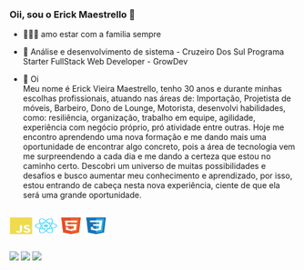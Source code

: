 ### Oii, sou o Erick Maestrello 👋

- 👨‍👩‍👧 amo estar com a familia sempre
- 📖 Análise e desenvolvimento de sistema - Cruzeiro Dos Sul
Programa Starter FullStack Web Developer - GrowDev<br>

- 👋 Oi<br>
Meu nome é Erick Vieira Maestrello, tenho 30 anos e durante minhas escolhas profissionais, atuando nas áreas de: Importação, Projetista de móveis, Barbeiro, Dono de Lounge, Motorista, desenvolvi habilidades, como: resiliência, organização, trabalho em equipe, agilidade, experiência com negócio próprio, pró atividade entre outras.
Hoje me encontro aprendendo uma nova formação e me dando mais uma oportunidade de encontrar algo concreto, pois a área de tecnologia vem me surpreendendo a cada dia e me dando a certeza que estou no caminho certo.
Descobri um universo de muitas possibilidades e desafios e busco aumentar meu conhecimento e aprendizado, por isso, estou entrando de cabeça nesta nova experiência, ciente de que ela será uma grande oportunidade.<br>

<div style="display: inline_block"><br>
    <img align="center" alt="erick-Js" height="30" width="40" src="https://raw.githubusercontent.com/devicons/devicon/master/icons/javascript/javascript-plain.svg">
  <img align="center" alt="erick-React" height="30" width="40" src="https://raw.githubusercontent.com/devicons/devicon/master/icons/react/react-original.svg">
  <img align="center" alt="erick-HTML" height="30" width="40" src="https://raw.githubusercontent.com/devicons/devicon/master/icons/html5/html5-original.svg">
  <img align="center" alt="erick-CSS" height="30" width="40" src="https://raw.githubusercontent.com/devicons/devicon/master/icons/css3/css3-original.svg">
 
</div>
  
  ##
 
<div> 
  <a href = "mailto:erickvm63.ev@gmail.com"><img src="https://img.shields.io/badge/-Gmail-%23333?style=for-the-badge&logo=gmail&logoColor=white" target="_blank"></a>
  <a href="https://www.linkedin.com/in/erick-maestrello" target="_blank"><img src="https://img.shields.io/badge/-LinkedIn-%230077B5?style=for-the-badge&logo=linkedin&logoColor=white" target="_blank"></a> 
  <a href="tel:+5511933112167" target="_blank"><img src="https://img.shields.io/badge/WhatsApp-25D366?style=for-the-badge&logo=whatsapp&logoColor=white" target="_blank"></a> 
</div>

